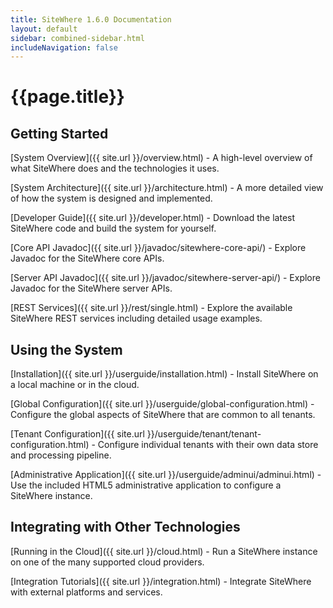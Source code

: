 ```yaml
---
title: SiteWhere 1.6.0 Documentation
layout: default
sidebar: combined-sidebar.html
includeNavigation: false
---
```


# {{page.title}}

## Getting Started

[System Overview]({{ site.url }}/overview.html) - A high-level overview of what SiteWhere does
and the technologies it uses.

[System Architecture]({{ site.url }}/architecture.html) - A more detailed view of how the system is
designed and implemented.

[Developer Guide]({{ site.url }}/developer.html) - Download the latest SiteWhere code and build
the system for yourself.

[Core API Javadoc]({{ site.url }}/javadoc/sitewhere-core-api/) - Explore Javadoc for the SiteWhere
core APIs.

[Server API Javadoc]({{ site.url }}/javadoc/sitewhere-server-api/) - Explore Javadoc for the SiteWhere
server APIs.

[REST Services]({{ site.url }}/rest/single.html) - Explore the available SiteWhere REST services including 
detailed usage examples.

## Using the System

[Installation]({{ site.url }}/userguide/installation.html) - Install SiteWhere on a local machine
or in the cloud.

[Global Configuration]({{ site.url }}/userguide/global-configuration.html) - Configure the global 
aspects of SiteWhere that are common to all tenants.

[Tenant Configuration]({{ site.url }}/userguide/tenant/tenant-configuration.html) - Configure individual
tenants with their own data store and processing pipeline.

[Administrative Application]({{ site.url }}/userguide/adminui/adminui.html) - Use the included HTML5
administrative application to configure a SiteWhere instance.

## Integrating with Other Technologies

[Running in the Cloud]({{ site.url }}/cloud.html) - Run a SiteWhere instance on one of the many supported
cloud providers.

[Integration Tutorials]({{ site.url }}/integration.html) - Integrate SiteWhere with external platforms 
and services.
